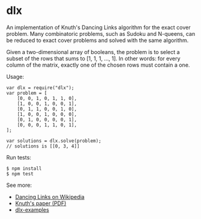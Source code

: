 dlx
===

An implementation of Knuth's Dancing Links algorithm for the exact cover
problem. Many combinatoric problems, such as Sudoku and N-queens, can be
reduced to exact cover problems and solved with the same algorithm.

Given a two-dimensional array of booleans, the problem is to select a subset of
the rows that sums to [1, 1, 1, ..., 1]. In other words: for every column of
the matrix, exactly one of the chosen rows must contain a one.

Usage:
```
var dlx = require("dlx");
var problem = [
	[0, 0, 1, 0, 1, 1, 0],
	[1, 0, 0, 1, 0, 0, 1],
	[0, 1, 1, 0, 0, 1, 0],
	[1, 0, 0, 1, 0, 0, 0],
	[0, 1, 0, 0, 0, 0, 1],
	[0, 0, 0, 1, 1, 0, 1],
];

var solutions = dlx.solve(problem);
// solutions is [[0, 3, 4]]
```

Run tests:
```
$ npm install
$ npm test
```

See more:

- [Dancing Links on Wikipedia](http://en.wikipedia.org/wiki/Dancing_Links)
- [Knuth's paper (PDF)](http://arxiv.org/pdf/cs.DS/0011047.pdf)
- [dlx-examples](https://github.com/jlaire/dlx-examples)
